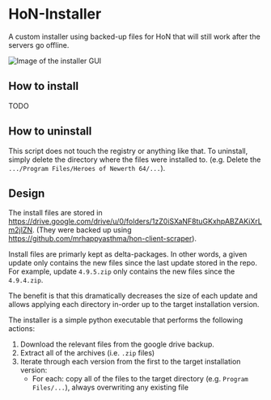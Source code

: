 # HoN-Installer

A custom installer using backed-up files for HoN that will still work after the servers go offline.

![Image of the installer GUI](https://i.imgur.com/vsSaozP.png)

## How to install

TODO

## How to uninstall

This script does not touch the registry or anything like that. To uninstall, simply delete the directory where the files were installed to.
(e.g. Delete the `.../Program Files/Heroes of Newerth 64/...`).

## Design

The install files are stored in https://drive.google.com/drive/u/0/folders/1zZ0iSXaNF8tuGKxhpABZAKiXrLm2jIZN.
(They were backed up using https://github.com/mrhappyasthma/hon-client-scraper).

Install files are primarly kept as delta-packages. In other words, a given update only contains the new files since the last update stored in the repo.
For example, update `4.9.5.zip` only contains the new files since the `4.9.4.zip`.

The benefit is that this dramatically decreases the size of each update and allows applying each directory in-order up to the target installation version.

The installer is a simple python executable that performs the following actions:

1. Download the relevant files from the google drive backup.
2. Extract all of the archives (i.e. `.zip` files)
3. Iterate through each version from the first to the target installation version:
    - For each: copy all of the files to the target directory (e.g. `Program Files/...`), always overwriting any existing file
